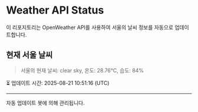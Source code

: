 
# Weather API Status

이 리포지토리는 OpenWeather API를 사용하여 서울의 날씨 정보를 자동으로 업데이트합니다.

## 현재 서울 날씨
> 서울의 현재 날씨: clear sky, 온도: 28.76°C, 습도: 84%

⏳ 업데이트 시간: 2025-08-21 10:51:16 (UTC)

---
자동 업데이트 봇에 의해 관리됩니다.
